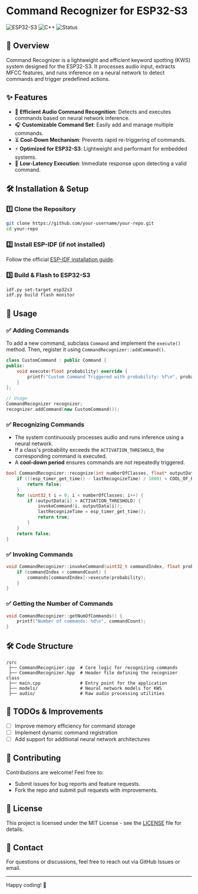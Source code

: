 ﻿# Command Recognizer for ESP32-S3

![ESP32-S3](https://img.shields.io/badge/Platform-ESP32--S3-blue) ![C++](https://img.shields.io/badge/Language-C++-red) ![Status](https://img.shields.io/badge/Status-Active-brightgreen)

## 📌 Overview
Command Recognizer is a lightweight and efficient keyword spotting (KWS) system designed for the ESP32-S3. It processes audio input, extracts MFCC features, and runs inference on a neural network to detect commands and trigger predefined actions.

## ✨ Features
- 🚀 **Efficient Audio Command Recognition**: Detects and executes commands based on neural network inference.
- 🎧 **Customizable Command Set**: Easily add and manage multiple commands.
- ⏳ **Cool-Down Mechanism**: Prevents rapid re-triggering of commands.
- ⚡ **Optimized for ESP32-S3**: Lightweight and performant for embedded systems.
- 📡 **Low-Latency Execution**: Immediate response upon detecting a valid command.

## 🛠️ Installation & Setup

### 1️⃣ Clone the Repository
```sh
git clone https://github.com/your-username/your-repo.git
cd your-repo
```

### 2️⃣ Install ESP-IDF (if not installed)
Follow the official [ESP-IDF installation guide](https://docs.espressif.com/projects/esp-idf/en/latest/esp32s3/get-started/index.html).

### 3️⃣ Build & Flash to ESP32-S3
```sh
idf.py set-target esp32s3
idf.py build flash monitor
```

## 🚀 Usage

### ✅ Adding Commands
To add a new command, subclass `Command` and implement the `execute()` method. Then, register it using `CommandRecognizer::addCommand()`.

```cpp
class CustomCommand : public Command {
public:
    void execute(float probability) override {
        printf("Custom Command Triggered with probability: %f\n", probability);
    }
};

// Usage
CommandRecognizer recognizer;
recognizer.addCommand(new CustomCommand());
```

### ✅ Recognizing Commands
- The system continuously processes audio and runs inference using a neural network.
- If a class's probability exceeds the `ACTIVATION_THRESHOLD`, the corresponding command is executed.
- A **cool-down period** ensures commands are not repeatedly triggered.

```cpp
bool CommandRecognizer::recognize(int numberOfClasses, float* outputData) {
    if (((esp_timer_get_time() - lastRecognizeTime) / 1000) < COOL_OF_PERIOD_MS) {
        return false;
    }
    for (uint32_t i = 0; i < numberOfClasses; i++) {
        if (outputData[i] > ACTIVATION_THRESHOLD) {
            invokeCommand(i, outputData[i]);
            lastRecognizeTime = esp_timer_get_time();
            return true;
        }
    }
    return false;
}
```

### ✅ Invoking Commands
```cpp
void CommandRecognizer::invokeCommand(uint32_t commandIndex, float probability) {
    if (commandIndex < commandCount) {
        commands[commandIndex]->execute(probability);
    }
}
```

### ✅ Getting the Number of Commands
```cpp
void CommandRecognizer::getNumOfCommands() {
    printf("Number of commands: %d\n", commandCount);
}
```

## 🛠️ Code Structure
```
/src
 ├── CommandRecognizer.cpp  # Core logic for recognizing commands
 ├── CommandRecognizer.hpp  # Header file defining the recognizer class
 ├── main.cpp               # Entry point for the application
 ├── models/                # Neural network models for KWS
 ├── audio/                 # Raw audio processing utilities
```

## 📜 TODOs & Improvements
- [ ] Improve memory efficiency for command storage
- [ ] Implement dynamic command registration
- [ ] Add support for additional neural network architectures

## 🤝 Contributing
Contributions are welcome! Feel free to:
- Submit issues for bug reports and feature requests.
- Fork the repo and submit pull requests with improvements.

## 📝 License
This project is licensed under the MIT License - see the [LICENSE](LICENSE) file for details.

## 📩 Contact
For questions or discussions, feel free to reach out via GitHub Issues or email.

---

Happy coding! 🚀

